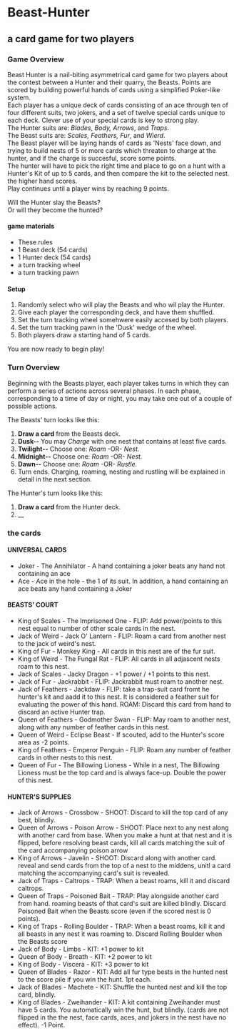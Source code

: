 # Beast-Hunter
## a card game for two players
### Game Overview
Beast Hunter is a nail-biting asymmetrical card game for two players about the contest between a Hunter and their quarry, the Beasts. Points are scored by building powerful hands of cards using a simplified Poker-like system.  
Each player has a unique deck of cards consisting of an ace through ten of four different suits, two jokers, and a set of twelve special cards unique to each deck. Clever use of your special cards is key to strong play.  
The Hunter suits are: *Blades, Body, Arrows*, and *Traps*.  
The Beast suits are: *Scales, Feathers, Fur*, and *Wierd*.  
The Beast player will be laying hands of cards as 'Nests' face down, and trying to build nests of 5 or more cards which threaten to charge at the hunter, and if the charge is succesful, score some points.  
The hunter will have to pick the right time and place to go on a hunt with a Hunter's Kit of up to 5 cards, and then compare the kit to the selected nest. the higher hand scores.  
Play continues until a player wins by reaching 9 points.
  
Will the Hunter slay the Beasts?  
Or will they become the hunted?

#### game materials

- These rules
- 1 Beast deck (54 cards)
- 1 Hunter deck (54 cards)
- a turn tracking wheel
- a turn tracking pawn

#### Setup
1. Randomly select who will play the Beasts and who wil play the Hunter.
2. Give each player the corresponding deck, and have them shuffled.
3. Set the turn tracking wheel somehwere easily accesed by both players.
4. Set the turn tracking pawn in the 'Dusk' wedge of the wheel.
5. Both players draw a starting hand of 5 cards.

You are now ready to begin play!

### Turn Overview
Beginning with the Beasts player, each player takes turns in which they can perform a series of actions across several phases. In each phase, corresponding to a time of day or night, you may take one out of a couple of possible actions.  

The Beasts' turn looks like this:  
1. __Draw a card__ from the Beasts deck.
2. __Dusk--__ You may *Charge* with one nest that contains at least five cards.
3. __Twilight--__ Choose one: *Roam* -OR- *Nest.*  
4. __Midnight--__ Choose one: *Roam* -OR- *Nest.*  
5. __Dawn--__ Choose one: *Roam* -OR- *Rustle.*  
6. Turn ends.
Charging, roaming, nesting and rustling will be explained in detail in the next section.

The Hunter's turn looks like this:
1. __Draw a card__ from the Hunter deck.
2. __

### the cards
#### UNIVERSAL CARDS
- Joker - The Annihilator - A hand containing a joker beats any hand not containing an ace
- Ace - Ace in the hole - the 1 of its suit. In addition, a hand containing an ace beats any hand containing a Joker

#### BEASTS' COURT
- King of Scales - The Imprisoned One - FLIP: Add power/points to this nest equal to number of other scale cards in the nest.
- Jack of Weird  - Jack O' Lantern - FLIP: Roam a card from another nest to the jack of weird's nest.
- King of Fur - Monkey King - All cards in this nest are of the fur suit.
- King of Weird - The Fungal Rat - FLIP: All cards in all adjascent nests roam to this nest.
- Jack of Scales - Jacky Dragon - +1 power / +1 points to this nest.
- Jack of Fur - Jackrabbit - FLIP: Jackrabbit must roam to another nest.
- Jack of Feathers - Jackdaw - FLIP: take a trap-suit card fromt he hunter's kit and aadd it to this nest. It is considered a feather suit for evaluating the power of this hand. ROAM: Discard this card from hand to discard an active Hunter trap. 
- Queen of Feathers - Godmother Swan - FLIP: May roam to another nest, along with any number of feather cards in this nest.
- Queen of Weird - Eclipse Beast - If scouted, add to the Hunter's score area as -2 points.
- King of Feathers - Emperor Penguin - FLIP: Roam any number of feather cards in other nests to this nest.
- Queen of Fur - The Billowing Lioness - While in a nest, The Billowing Lioness must be the top card and is always face-up. Double the power of this nest.
#### HUNTER'S SUPPLIES
- Jack of Arrows - Crossbow - SHOOT: Discard to kill the top card of any best, blindly.
- Queen of Arrows - Poison Arrow - SHOOT: Place next to any nest along with another card from base. When you make a hunt at that nest and it is flipped, before resolving beast cards, kill all cards matching the suit of the card accompanying poison arrow
- King of Arrows - Javelin - SHOOT: Discard along with another card. reveal and send cards from the top of a nest to the middens, unitl a card matching the accompanying card's suit is revealed.
- Jack of Traps - Caltrops - TRAP: When a beast roams, kill it and discard caltrops.
- Queen of Traps - Poisoned Bait - TRAP: Play alongside another card from hand. roaming beasts of that card's suit are killed blindly. Discard Poisoned Bait when the Beasts score (even if the scored nest is 0 points).
- King of Traps - Rolling Boulder - TRAP: When a beast roams, kill it and all beasts in any nest it was roaming to. Discard Rolling Boulder when the Beasts score
- Jack of Body - Limbs - KIT: +1 power to kit
- Queen of Body - Breath - KIT: +2 power to kit
- King of Body - Viscera - KIT: +3 power to kit
- Queen of Blades - Razor - KIT: Add all fur type bests in the hunted nest to the score pile if you win the hunt. 1pt each.
- Jack of Blades - Machete - KIT: Shuffle the hunted nest and kill the top card, blindly.
- King of Blades - Zweihander - KIT: A kit containing Zweihander must have 5 cards. You automatically win the hunt, but blindly. (cards are not flipped in the the nest, face cards, aces, and jokers in the nest have no effect).  -1 Point.


